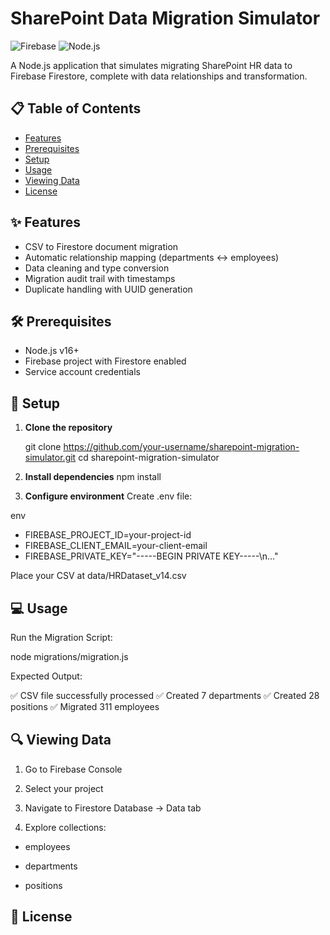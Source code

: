 # SharePoint Data Migration Simulator

![Firebase](https://img.shields.io/badge/Firebase-039BE5?style=for-the-badge&logo=Firebase&logoColor=white)
![Node.js](https://img.shields.io/badge/Node.js-43853D?style=for-the-badge&logo=node.js&logoColor=white)

A Node.js application that simulates migrating SharePoint HR data to Firebase Firestore, complete with data relationships and transformation.

## 📋 Table of Contents
- [Features](#-features)
- [Prerequisites](#-prerequisites)
- [Setup](#-setup)
- [Usage](#-usage)
- [Viewing Data](#-viewing-data)
- [License](#-license)

## ✨ Features
- CSV to Firestore document migration
- Automatic relationship mapping (departments ↔ employees)
- Data cleaning and type conversion
- Migration audit trail with timestamps
- Duplicate handling with UUID generation

## 🛠 Prerequisites
- Node.js v16+
- Firebase project with Firestore enabled
- Service account credentials

## 🚀 Setup

1. **Clone the repository**
   
   git clone https://github.com/your-username/sharepoint-migration-simulator.git
   cd sharepoint-migration-simulator

2. **Install dependencies**
    npm install
3. **Configure environment**
    Create .env file:

env

- FIREBASE_PROJECT_ID=your-project-id
- FIREBASE_CLIENT_EMAIL=your-client-email
- FIREBASE_PRIVATE_KEY="-----BEGIN PRIVATE KEY-----\n..."


Place your CSV at data/HRDataset_v14.csv


##  💻 Usage

Run the Migration Script:

node migrations/migration.js

Expected Output:

✅ CSV file successfully processed
✅ Created 7 departments
✅ Created 28 positions
✅ Migrated 311 employees



##  🔍 Viewing Data

1. Go to Firebase Console

2. Select your project

3. Navigate to Firestore Database → Data tab

4. Explore collections:

- employees

- departments

- positions



##  📜 License
